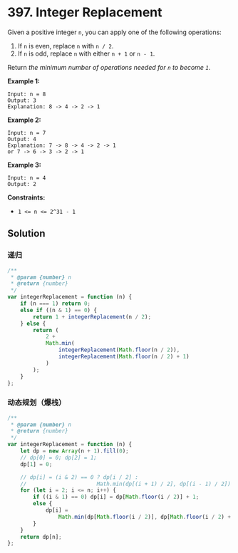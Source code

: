 # 397. Integer Replacement

Given a positive integer `n`, you can apply one of the following operations:

1. If `n` is even, replace `n` with `n / 2`.
2. If `n` is odd, replace `n` with either `n + 1` or `n - 1`.

Return _the minimum number of operations needed for `n` to become `1`_.

**Example 1:**

```
Input: n = 8
Output: 3
Explanation: 8 -> 4 -> 2 -> 1
```

**Example 2:**

```
Input: n = 7
Output: 4
Explanation: 7 -> 8 -> 4 -> 2 -> 1
or 7 -> 6 -> 3 -> 2 -> 1
```

**Example 3:**

```
Input: n = 4
Output: 2
```

**Constraints:**

-   `1 <= n <= 2^31 - 1`

## Solution

### 递归

```javascript
/**
 * @param {number} n
 * @return {number}
 */
var integerReplacement = function (n) {
    if (n === 1) return 0;
    else if ((n & 1) == 0) {
        return 1 + integerReplacement(n / 2);
    } else {
        return (
            2 +
            Math.min(
                integerReplacement(Math.floor(n / 2)),
                integerReplacement(Math.floor(n / 2) + 1)
            )
        );
    }
};
```

### 动态规划（爆栈）

```javascript
/**
 * @param {number} n
 * @return {number}
 */
var integerReplacement = function (n) {
    let dp = new Array(n + 1).fill(0);
    // dp[0] = 0; dp[2] = 1;
    dp[1] = 0;

    // dp[i] = (i & 2) == 0 ? dp[i / 2] :
    //                      Math.min(dp[(i + 1) / 2], dp[(i - 1) / 2])
    for (let i = 2; i <= n; i++) {
        if ((i & 1) == 0) dp[i] = dp[Math.floor(i / 2)] + 1;
        else {
            dp[i] =
                Math.min(dp[Math.floor(i / 2)], dp[Math.floor(i / 2) + 1]) + 2;
        }
    }
    return dp[n];
};
```
